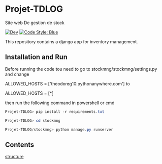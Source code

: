 # Projet-TDLOG
Site web De gestion de stock

[![Dev](https://img.shields.io/badge/docs-dev-blue.svg)](https://BatyLeo.github.io/KIRO2023.jl/dev/)
[![Code Style: Blue](https://img.shields.io/badge/code%20style-blue-4495d1.svg)](https://github.com/Theodoreg10/Projet-TDLOG)

This repository contains a django app for inventory management.


## Installation and Run

Before running the code tou need to go to stockmng/stockmng/settings.py and change 

ALLOWED_HOSTS = ['theodoreg10.pythonanywhere.com'] to 

ALLOWED_HOSTS = [*]

then run the following command in powershell or cmd
```powershell
Projet-TDLOG> pip install -r requirements.txt

Projet-TDLOG> cd stockmng

Projet-TDLOG/stockmng> python manage.py runserver
```

## Contents

[structure](structure.md)
